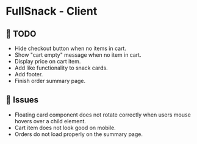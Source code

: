 # FullSnack - Client

## 📝 TODO

- Hide checkout button when no items in cart.
- Show "cart empty" message when no item in cart.
- Display price on cart item.
- Add like functionality to snack cards.
- Add footer.
- Finish order summary page.

## 🐛 Issues

- Floating card component does not rotate correctly when users mouse hovers over a child element.
- Cart item does not look good on mobile.
- Orders do not load properly on the summary page.
